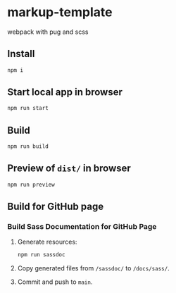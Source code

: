 # markup-template

webpack with pug and scss

## Install

```sh
npm i
```

## Start local app in browser

```sh
npm run start
```

## Build

```sh
npm run build
```

## Preview of `dist/` in browser

```sh
npm run preview
```

## Build for GitHub page

### Build Sass Documentation for GitHub Page

1. Generate resources:

    ```sh
    npm run sassdoc
    ```

2. Copy generated files from `/sassdoc/` to `/docs/sass/`.

3. Commit and push to `main`.
